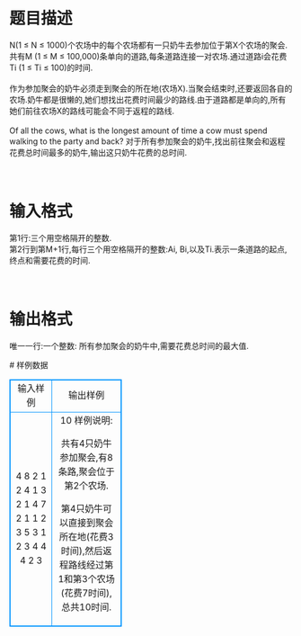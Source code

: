 # 

 
 # 题目描述 
<p>
N(1 ≤ N ≤ 1000)个农场中的每个农场都有一只奶牛去参加位于第X个农场的聚会.共有M (1 ≤ M ≤ 100,000)条单向的道路,每条道路连接一对农场.通过道路i会花费Ti (1 ≤ Ti ≤ 100)的时间. <br><br>作为参加聚会的奶牛必须走到聚会的所在地(农场X).当聚会结束时,还要返回各自的农场.奶牛都是很懒的,她们想找出花费时间最少的路线.由于道路都是单向的,所有她们前往农场X的路线可能会不同于返程的路线. <br><br>Of all the cows, what is the longest amount of time a cow must spend walking to the party and back? 对于所有参加聚会的奶牛,找出前往聚会和返程花费总时间最多的奶牛,输出这只奶牛花费的总时间. <br><br><br></p> 

 
 # 输入格式 
<p>
第1行:三个用空格隔开的整数. <br>第2行到第M+1行,每行三个用空格隔开的整数:Ai, Bi,以及Ti.表示一条道路的起点,终点和需要花费的时间. <br><br><br></p> 

 
 # 输出格式 
<p>
唯一一行:一个整数: 所有参加聚会的奶牛中,需要花费总时间的最大值. <br></p> 
# 样例数据
<style>
        table,table tr th, table tr td { border:1px solid #0094ff; }
        table { width: 200px; min-height: 25px; line-height: 25px; text-align: center; border-collapse: collapse;}   
    </style>
<table>
	<tr>
		<td>输入样例</td>
		<td>输出样例</td>
	</tr>
<tr><td>4 8 2
1 2 4
1 3 2
1 4 7
2 1 1
2 3 5
3 1 2
3 4 4
4 2 3
</td><td>
10
样例说明: 

共有4只奶牛参加聚会,有8条路,聚会位于第2个农场. 

第4只奶牛可以直接到聚会所在地(花费3时间),然后返程路线经过第1和第3个农场(花费7时间),总共10时间. </td></tr></table>
